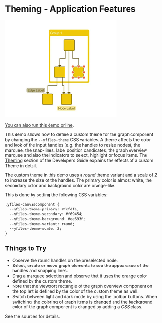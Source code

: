 <!--
 //////////////////////////////////////////////////////////////////////////////
 // @license
 // This file is part of yFiles for HTML.
 // Use is subject to license terms.
 //
 // Copyright (c) by yWorks GmbH, Vor dem Kreuzberg 28,
 // 72070 Tuebingen, Germany. All rights reserved.
 //
 //////////////////////////////////////////////////////////////////////////////
-->
# Theming - Application Features

<img src="../../../doc/demo-thumbnails/simple-theming.webp" alt="demo-thumbnail" height="320"/>

[You can also run this demo online](https://www.yworks.com/demos/application-features/theming/).

This demo shows how to define a custom theme for the graph component by changing the `--yfiles-theme` CSS variables. A theme affects the color and look of the input handles (e.g. the handles to resize nodes), the marquee, the snap-lines, label position candidates, the graph overview marquee and also the indicators to select, highlight or focus items. The [Theming](https://docs.yworks.com/yfileshtml/#/dguide/customizing_view_theming) section of the Developers Guide explains the effects of a custom Theme in detail.

The custom theme in this demo uses a _round_ theme variant and a scale of _2_ to increase the size of the handles. The primary color is almost white, the secondary color and background color are orange-like.

This is done by setting the following CSS variables:

```
.yfiles-canvascomponent {
  --yfiles-theme-primary: #fcfdfe;
  --yfiles-theme-secondary: #f69454;
  --yfiles-theme-background: #ee693f;
  --yfiles-theme-variant: round;
  --yfiles-theme-scale: 2;
}
```

## Things to Try

- Observe the round handles on the preselected node.
- Select, create or move graph elements to see the appearance of the handles and snapping lines.
- Drag a marquee selection and observe that it uses the orange color defined by the custom theme.
- Note that the viewport rectangle of the graph overview component on the top left is defined by the color of the custom theme as well.
- Switch between light and dark mode by using the toolbar buttons. When switching, the coloring of graph items is changed and the background color of the graph component is changed by adding a _CSS_ class.

See the sources for details.
